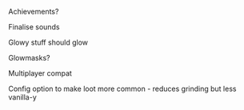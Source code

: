 Achievements?

Finalise sounds

Glowy stuff should glow

Glowmasks?

Multiplayer compat

Config option to make loot more common - reduces grinding but less vanilla-y